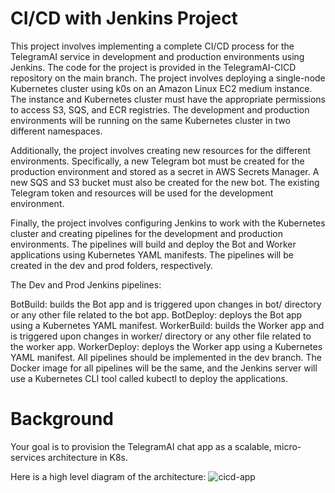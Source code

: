 # CI/CD with Jenkins Project


This project involves implementing a complete CI/CD process for the TelegramAI service in development and production environments using Jenkins.
The code for the project is provided in the TelegramAI-CICD repository on the main branch.
The project involves deploying a single-node Kubernetes cluster using k0s on an Amazon Linux EC2 medium instance.
The instance and Kubernetes cluster must have the appropriate permissions to access S3, SQS, and ECR registries.
The development and production environments will be running on the same Kubernetes cluster in two different namespaces.

Additionally, the project involves creating new resources for the different environments. Specifically, a new Telegram bot must be created for the production environment and stored as a secret in AWS Secrets Manager. A new SQS and S3 bucket must also be created for the new bot.
The existing Telegram token and resources will be used for the development environment.

Finally, the project involves configuring Jenkins to work with the Kubernetes cluster and creating pipelines for the development and production environments.
The pipelines will build and deploy the Bot and Worker applications using Kubernetes YAML manifests.
The pipelines will be created in the dev and prod folders, respectively.

The Dev and Prod Jenkins pipelines:

BotBuild: builds the Bot app and is triggered upon changes in bot/ directory or any other file related to the bot app.
BotDeploy: deploys the Bot app using a Kubernetes YAML manifest.
WorkerBuild: builds the Worker app and is triggered upon changes in worker/ directory or any other file related to the worker app.
WorkerDeploy: deploys the Worker app using a Kubernetes YAML manifest.
All pipelines should be implemented in the dev branch. The Docker image for all pipelines will be the same, and the Jenkins server will use a Kubernetes CLI tool called kubectl to deploy the applications.

# Background
Your goal is to provision the TelegramAI chat app as a scalable, micro-services architecture in K8s.

Here is a high level diagram of the architecture:
![cicd-app](https://user-images.githubusercontent.com/106589153/225331080-e3d755e4-0fcb-4580-9708-5f5b9988794b.png)
